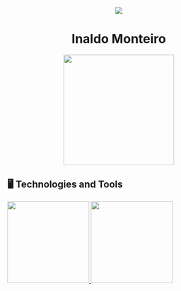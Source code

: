 <p align="center">
  </p>
  <p align="center">
  <a href="https://www.linkedin.com/in/inaldo-monteiro-51801269/" target="_blank"><img src="https://img.shields.io/badge/-LinkedIn-%230077B5?style=for-the-badge&logo=linkedin&logoColor=white" target="_blank">
  </a> 
</p>
<div display="inline-block">
 <h1 align="center">Inaldo Monteiro
 </h1>
</div>

<p align="center">
  <img src="assets/levi.gif" width="250">
</p>


   
   
## 🖥️ Technologies and Tools 
<div>
<a href="https://github.com/seu-usuário-aqui">
<img height="185em" src="https://github-readme-stats.vercel.app/api?username=inaldomonteiroti&show_icons=true&include_all_commits=true&count_private=false"/>
<img height="185em" src="https://github-readme-stats.vercel.app/api/top-langs/?username=inaldomonteiroti&layout=compact&langs_count=8"/>
</div>
   
<!--
**inaldomonteiroti/inaldomonteiroti** is a ✨ _special_ ✨ repository because its `README.md` (this file) appears on your GitHub profile.

Here are some ideas to get you started:

- 🔭 I’m currently working on ...
- 🌱 I’m currently learning ...
- 👯 I’m looking to collaborate on ...
- 🤔 I’m looking for help with ...
- 💬 Ask me about ...
- 📫 How to reach me: ...
- 😄 Pronouns: ...
- ⚡ Fun fact: ...
-->

